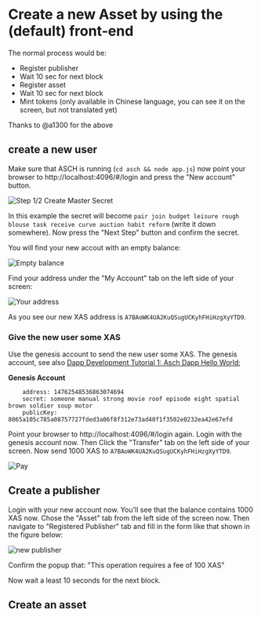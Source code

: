 # Create a new Asset by using the (default) front-end

The normal process would be:

- Register publisher
- Wait 10 sec for next block
- Register asset
- Wait 10 sec for next block
- Mint tokens (only available in Chinese language, you can see it on the screen, but not translated yet)

Thanks to @a1300 for the above

## create a new user

Make sure that ASCH is running (`cd asch && node app.js`) now point your browser to http://localhost:4096/#/login and press the "New account" button.

![Step 1/2 Create Master Secret](./blob/master/images/nextstep.png)

In this example the secret will become `pair join budget leisure rough blouse task receive curve auction habit reform` (write it down somewhere). Now press the "Next Step" button and confirm the secret.

You will find your new accout with an empty balance:

![Empty balance](./blob/master/images/emptybalance.png)

Find your address under the "My Account" tab on the left side of your screen:

![Your address](./blob/master/images/address.png)

As you see our new XAS address is `A7BAoWK4UA2KuQSugUCKyhFHiHzgXyYTD9`.

### Give the new user some XAS
Use the genesis account to send the new user some XAS. The genesis account, see also [Dapp Development Tutorial 1: Asch Dapp Hello World](https://github.com/AschPlatform/asch-docs/blob/master/dapp/hello_world/en.md);

**Genesis Account**
```
    address: 14762548536863074694
    secret: someone manual strong movie roof episode eight spatial brown soldier soup motor
    publicKey: 8065a105c785a08757727fded3a06f8f312e73ad40f1f3502e0232ea42e67efd
```

Point your browser to http://localhost:4096/#/login again. Login with the genesis account now. Then Click the "Transfer" tab on the left side of your screen. Now send 1000 XAS to `A7BAoWK4UA2KuQSugUCKyhFHiHzgXyYTD9`.

![Pay](./blob/master/images/pay.png)

## Create a publisher
Login with your new account now. You'll see that the balance contains 1000 XAS now. Chose the "Asset" tab from the left side of the screen now. Then navigate to "Registered Publisher" tab and fill in the form like that shown in the figure below:

![new publisher](./blob/master/images/newpublisher.png)

Confirm the popup that: "This operation requires a fee of 100 XAS"

Now wait a least 10 seconds for the next block.

## Create an asset


